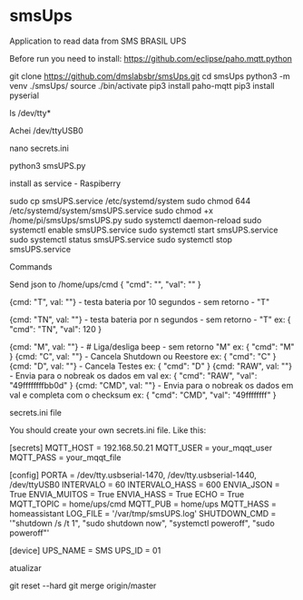 # smsUps
Application to read data from SMS BRASIL UPS


Before run you need to install:
   https://github.com/eclipse/paho.mqtt.python 


git clone https://github.com/dmslabsbr/smsUps.git
cd smsUps
python3 -m venv ./smsUps/
source ./bin/activate
pip3 install paho-mqtt
pip3 install pyserial


ls /dev/tty*

Achei /dev/ttyUSB0


nano secrets.ini

python3 smsUPS.py


install as service - Raspiberry

sudo cp smsUPS.service /etc/systemd/system
sudo chmod 644 /etc/systemd/system/smsUPS.service
sudo chmod +x /home/pi/smsUps/smsUPS.py
sudo systemctl daemon-reload
sudo systemctl enable smsUPS.service
sudo systemctl start smsUPS.service
sudo systemctl status smsUPS.service
sudo systemctl stop smsUPS.service



Commands

Send json to /home/ups/cmd
{
   "cmd": "",
   "val": ""
}

{cmd: "T", val: ""}  - testa bateria por 10 segundos - sem retorno  - "T"

{cmd: "TN", val: ""}  - testa bateria por n segundos - sem retorno  - "T"
   ex: {
         "cmd": "TN",
         "val": 120
       }

{cmd: "M", val: ""}  - # Liga/desliga beep   - sem retorno  "M"
   ex: {
         "cmd": "M"
       }
{cmd: "C", val: ""} - Cancela Shutdown ou Reestore
   ex: {
         "cmd": "C"
       }
{cmd: "D", val: ""} - Cancela Testes
   ex: {
         "cmd": "D"
       }
{cmd: "RAW", val: ""} - Envia para o nobreak os dados em val
   ex: {
         "cmd": "RAW",
         "val": "49ffffffffbb0d"
       }
{cmd: "CMD", val: ""} - Envia para o nobreak os dados em val e completa com o checksum
   ex: {
         "cmd": "CMD",
         "val": "49ffffffff"
       }



secrets.ini file

You should create your own secrets.ini file. Like this:

[secrets]
MQTT_HOST = 192.168.50.21
MQTT_USER = your_mqqt_user
MQTT_PASS = your_mqqt_file

[config]
PORTA = /dev/tty.usbserial-1470, /dev/tty.usbserial-1440, /dev/ttyUSB0
INTERVALO = 60
INTERVALO_HASS = 600
ENVIA_JSON = True
ENVIA_MUITOS = True
ENVIA_HASS = True
ECHO = True
MQTT_TOPIC = home/ups/cmd
MQTT_PUB = home/ups
MQTT_HASS = homeassistant
LOG_FILE = '/var/tmp/smsUPS.log'
SHUTDOWN_CMD = '"shutdown /s /t 1", "sudo shutdown now", "systemctl poweroff", "sudo poweroff"'


[device]
UPS_NAME = SMS
UPS_ID = 01



atualizar

git reset --hard
git merge origin/master